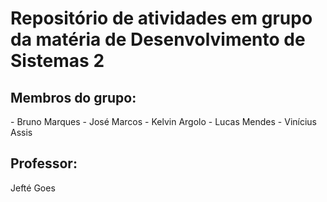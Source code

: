 # Repositório de atividades em grupo da matéria de Desenvolvimento de Sistemas 2
<h2>Membros do grupo:</h2>
- Bruno Marques
- José Marcos
- Kelvin Argolo
- Lucas Mendes
- Vinícius Assis

<h2>Professor:</h2>
Jefté Goes
